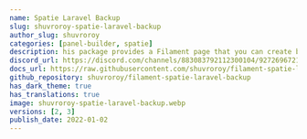 ```yaml
---
name: Spatie Laravel Backup
slug: shuvroroy-spatie-laravel-backup
author_slug: shuvroroy
categories: [panel-builder, spatie]
description: his package provides a Filament page that you can create backup of your application by using `spatie/laravel-backup` package.
discord_url: https://discord.com/channels/883083792112300104/927269672133492816
docs_url: https://raw.githubusercontent.com/shuvroroy/filament-spatie-laravel-backup/main/README.md
github_repository: shuvroroy/filament-spatie-laravel-backup
has_dark_theme: true
has_translations: true
image: shuvroroy-spatie-laravel-backup.webp
versions: [2, 3]
publish_date: 2022-01-02
---
```

